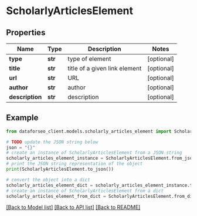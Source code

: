 # ScholarlyArticlesElement


## Properties

Name | Type | Description | Notes
------------ | ------------- | ------------- | -------------
**type** | **str** | type of element | [optional] 
**title** | **str** | title of a given link element | [optional] 
**url** | **str** | URL | [optional] 
**author** | **str** | author | [optional] 
**description** | **str** | description | [optional] 

## Example

```python
from dataforseo_client.models.scholarly_articles_element import ScholarlyArticlesElement

# TODO update the JSON string below
json = "{}"
# create an instance of ScholarlyArticlesElement from a JSON string
scholarly_articles_element_instance = ScholarlyArticlesElement.from_json(json)
# print the JSON string representation of the object
print(ScholarlyArticlesElement.to_json())

# convert the object into a dict
scholarly_articles_element_dict = scholarly_articles_element_instance.to_dict()
# create an instance of ScholarlyArticlesElement from a dict
scholarly_articles_element_from_dict = ScholarlyArticlesElement.from_dict(scholarly_articles_element_dict)
```
[[Back to Model list]](../README.md#documentation-for-models) [[Back to API list]](../README.md#documentation-for-api-endpoints) [[Back to README]](../README.md)


